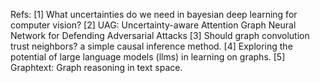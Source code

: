 Refs:
[1]  What uncertainties do we need in bayesian deep learning for computer vision?
[2] UAG: Uncertainty-aware Attention Graph Neural Network for Defending Adversarial Attacks
[3] Should graph convolution trust neighbors? a simple causal inference method.
[4] Exploring the potential of large language models (llms) in learning on graphs.
[5] Graphtext: Graph reasoning in text space.